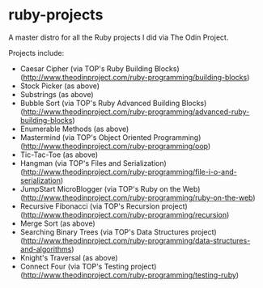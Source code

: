 # ruby-projects
A master distro for all the Ruby projects I did via The Odin Project.

Projects include:
- Caesar Cipher (via TOP's Ruby Building Blocks) (http://www.theodinproject.com/ruby-programming/building-blocks)
- Stock Picker (as above)
- Substrings (as above)
- Bubble Sort (via TOP's Ruby Advanced Building Blocks) (http://www.theodinproject.com/ruby-programming/advanced-ruby-building-blocks)
- Enumerable Methods (as above)
- Mastermind (via TOP's Object Oriented Programming) (http://www.theodinproject.com/ruby-programming/oop)
- Tic-Tac-Toe (as above)
- Hangman (via TOP's Files and Serialization) (http://www.theodinproject.com/ruby-programming/file-i-o-and-serialization)
- JumpStart MicroBlogger (via TOP's Ruby on the Web) (http://www.theodinproject.com/ruby-programming/ruby-on-the-web)
- Recursive Fibonacci (via TOP's Recursion project) (http://www.theodinproject.com/ruby-programming/recursion)
- Merge Sort (as above)
- Searching Binary Trees (via TOP's Data Structures project) (http://www.theodinproject.com/ruby-programming/data-structures-and-algorithms)
- Knight's Traversal (as above)
- Connect Four (via TOP's Testing project) (http://www.theodinproject.com/ruby-programming/testing-ruby)
